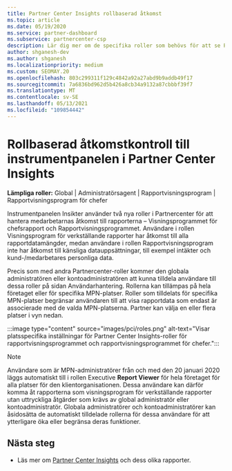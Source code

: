 ```yaml
---
title: Partner Center Insights rollbaserad åtkomst
ms.topic: article
ms.date: 05/19/2020
ms.service: partner-dashboard
ms.subservice: partnercenter-csp
description: Lär dig mer om de specifika roller som behövs för att se Partner Center Insights-rapporter. Dessa inkluderar rollerna Executive Report Viewer och Report Viewer.
author: shganesh-dev
ms.author: shganesh
ms.localizationpriority: medium
ms.custom: SEOMAY.20
ms.openlocfilehash: 803c299311f129c4842a92a27abd9b9addb49f17
ms.sourcegitcommit: 7a6836bd962d5b426a8cb34a9132a87cbbbf39f7
ms.translationtype: MT
ms.contentlocale: sv-SE
ms.lasthandoff: 05/13/2021
ms.locfileid: "109854442"
---
```

# <a name="role-based-access-control-to-the-partner-center-insights-dashboard"></a>Rollbaserad åtkomstkontroll till instrumentpanelen i Partner Center Insights

**Lämpliga roller:** Global | Administratörsagent | Rapportvisningsprogram | Rapportvisningsprogram för chefer

Instrumentpanelen Insikter använder två nya roller i Partnercenter för att hantera medarbetarnas åtkomst till rapporterna – Visningsprogrammet för chefsrapport och Rapportvisningsprogrammet.  Användare i rollen Visningsprogram för verkställande rapporter har åtkomst till alla rapportdatamängder, medan användare i rollen Rapportvisningsprogram inte har åtkomst till känsliga datauppsättningar, till exempel intäkter och kund-/medarbetares personliga data.  

Precis som med andra Partnercenter-roller kommer den globala administratören eller kontoadministratören att kunna tilldela användare till dessa roller på sidan Användarhantering. Rollerna kan tillämpas på hela företaget eller för specifika MPN-platser. Roller som tilldelats för specifika MPN-platser begränsar användaren till att visa rapportdata som endast är associerade med de valda MPN-platserna. Partner kan välja en eller flera platser i vyn nedan.

:::image type="content" source="images/pci/roles.png" alt-text="Visar platsspecifika inställningar för Partner Center Insights-roller för rapportvisningsprogrammet och rapportvisningsprogrammet för chefer.":::

>[!Note]
> Användare som är MPN-administratörer från och med den 20 januari 2020 läggs automatiskt till i rollen Executive **Report Viewer** för hela företaget för alla platser för den klientorganisationen. Dessa användare kan därför komma åt rapporterna som visningsprogram för verkställande rapporter utan uttryckliga åtgärder som krävs av global administratör eller kontoadministratör. Globala administratörer och kontoadministratörer kan åsidosätta de automatiskt tilldelade rollerna för dessa användare för att ytterligare öka eller begränsa deras funktioner.

## <a name="next-steps"></a>Nästa steg

- Läs mer om [Partner Center Insights](partner-center-insights.md) och dess olika rapporter.
